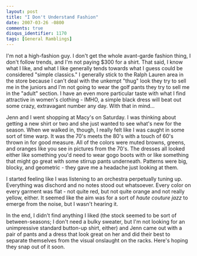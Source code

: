 ```yaml
---
layout: post
title: "I Don't Understand Fashion"
date: 2007-03-26 -0800
comments: true
disqus_identifier: 1170
tags: [General Ramblings]
---
```

I'm not a high-fashion guy. I don't get the whole avant-garde fashion
thing, I don't follow trends, and I'm not paying $300 for a shirt. That
said, I know what I like, and what I like generally tends towards what I
guess could be considered "simple classics." I generally stick to the
Ralph Lauren area in the store because I can't deal with the unkempt
"thug" look they try to sell me in the juniors and I'm not going to wear
the golf pants they try to sell me in the "adult" section. I have an
even more particular taste with what I find attractive in women's
clothing - IMHO, a simple black dress will beat out some crazy,
extravagant number any day. With that in mind...

 Jenn and I went shopping at Macy's on Saturday. I was thinking about
getting a new shirt or two and she just wanted to see what's new for the
season. When we walked in, though, I really felt like I was caught in
some sort of time warp. It was the 70's meets the 80's with a touch of
60's thrown in for good measure. All of the colors were muted browns,
greens, and oranges like you see in pictures from the 70's. The dresses
all looked either like something you'd need to wear gogo boots with or
like something that might go great with some stirrup pants underneath.
Patterns were big, blocky, and geometric - they gave me a headache just
looking at them.

 I started feeling like I was listening to an orchestra perpetually
tuning up. Everything was dischord and no notes stood out whatsoever.
Every color on every garment was flat - not quite red, but not quite
orange and not really yellow, either. It seemed like the aim was for a
sort of *haute couture jazz* to emerge from the noise, but I wasn't
hearing it.

 In the end, I didn't find anything I liked (the stock seemed to be sort
of between-seasons; I don't need a bulky sweater, but I'm not looking
for an unimpressive standard button-up shirt, either) and Jenn came out
with a pair of pants and a dress that look great on her and did their
best to separate themselves from the visual onslaught on the racks.
Here's hoping they snap out of it soon.
